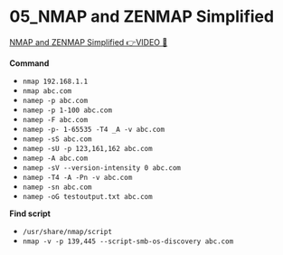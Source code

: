 # 05_NMAP and ZENMAP Simplified

[NMAP and ZENMAP Simplified 👉VIDEO &#128279;](https://codered.eccouncil.org/courseVideo/Kali-for-Penetration-Testers?lessonId=a83e2407-59c6-4950-a875-8d1613ab4fec&finalAssessment=false)

**Command**

- `nmap 192.168.1.1`
- `nmap abc.com`
- `namep -p abc.com`
- `namep -p 1-100 abc.com`
- `namep -F abc.com`
- `namep -p- 1-65535 -T4 _A -v abc.com`
- `namep -sS abc.com`
- `namep -sU -p 123,161,162 abc.com`
- `namep -A abc.com`
- `namep -sV --version-intensity 0 abc.com`
- `namep -T4 -A -Pn -v abc.com`
- `namep -sn abc.com`
- `namep -oG testoutput.txt abc.com`

**Find script**

- `/usr/share/nmap/script`
- `nmap -v -p 139,445 --script-smb-os-discovery abc.com`
